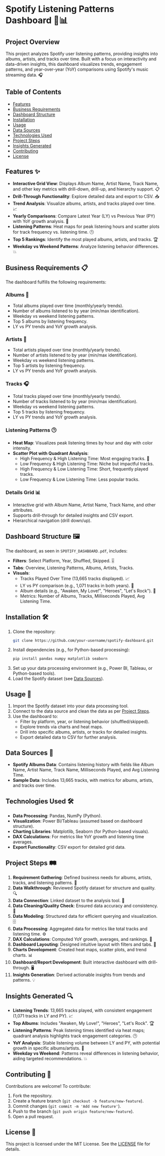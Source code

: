 # Spotify Listening Patterns Dashboard 🎵📊

## Project Overview
This project analyzes Spotify user listening patterns, providing insights into albums, artists, and tracks over time. Built with a focus on interactivity and data-driven insights, this dashboard visualizes trends, engagement patterns, and year-over-year (YoY) comparisons using Spotify's music streaming data. 🎧

## Table of Contents
- [Features](#features)
- [Business Requirements](#business-requirements)
- [Dashboard Structure](#dashboard-structure)
- [Installation](#installation)
- [Usage](#usage)
- [Data Sources](#data-sources)
- [Technologies Used](#technologies-used)
- [Project Steps](#project-steps)
- [Insights Generated](#insights-generated)
- [Contributing](#contributing)
- [License](#license)

## Features ✨
- **Interactive Grid View**: Displays Album Name, Artist Name, Track Name, and other key metrics with drill-down, drill-up, and hierarchy support. 📋
- **Drill-Through Functionality**: Explore detailed data and export to CSV. 📥
- **Trend Analysis**: Visualize albums, artists, and tracks played over time. 📈
- **Yearly Comparisons**: Compare Latest Year (LY) vs Previous Year (PY) with YoY growth analysis. 📅
- **Listening Patterns**: Heat maps for peak listening hours and scatter plots for track frequency vs. listening time. 🕒
- **Top 5 Rankings**: Identify the most played albums, artists, and tracks. 🏆
- **Weekday vs Weekend Patterns**: Analyze listening behavior differences. 💥

## Business Requirements 📋
The dashboard fulfills the following requirements:

### Albums 🎵
- Total albums played over time (monthly/yearly trends).
- Number of albums listened to by year (min/max identification).
- Weekday vs weekend listening patterns.
- Top 5 albums by listening frequency.
- LY vs PY trends and YoY growth analysis.

### Artists 🎤
- Total artists played over time (monthly/yearly trends).
- Number of artists listened to by year (min/max identification).
- Weekday vs weekend listening patterns.
- Top 5 artists by listening frequency.
- LY vs PY trends and YoY growth analysis.

### Tracks 🎧
- Total tracks played over time (monthly/yearly trends).
- Number of tracks listened to by year (min/max identification).
- Weekday vs weekend listening patterns.
- Top 5 tracks by listening frequency.
- LY vs PY trends and YoY growth analysis.

### Listening Patterns 🕒
- **Heat Map**: Visualizes peak listening times by hour and day with color intensity.
- **Scatter Plot with Quadrant Analysis**:
  - High Frequency & High Listening Time: Most engaging tracks. 🎯
  - Low Frequency & High Listening Time: Niche but impactful tracks.
  - High Frequency & Low Listening Time: Short, frequently played tracks.
  - Low Frequency & Low Listening Time: Less popular tracks.

### Details Grid 📊
- Interactive grid with Album Name, Artist Name, Track Name, and other attributes.
- Supports drill-through for detailed insights and CSV export.
- Hierarchical navigation (drill down/up).

## Dashboard Structure 🖼️
The dashboard, as seen in `SPOTIFY_DASHBOARD.pdf`, includes:
- **Filters**: Select Platform, Year, Shuffled, Skipped. 🎚️
- **Tabs**: Overview, Listening Patterns, Albums, Artists, Tracks.
- **Visuals**:
  - Tracks Played Over Time (13,665 tracks displayed). 📈
  - LY vs PY comparison (e.g., 1,071 tracks in both years). 📅
  - Album details (e.g., "Awaken, My Love!", "Heroes", "Let's Rock"). 🎵
  - Metrics: Number of Albums, Tracks, Milliseconds Played, Avg Listening Time.

## Installation 🛠️
1. Clone the repository:
   ```bash
   git clone https://github.com/your-username/spotify-dashboard.git
   ```
2. Install dependencies (e.g., for Python-based processing):
   ```bash
   pip install pandas numpy matplotlib seaborn
   ```
3. Set up your data processing environment (e.g., Power BI, Tableau, or Python-based tools).
4. Load the Spotify dataset (see [Data Sources](#data-sources)).

## Usage 🚀
1. Import the Spotify dataset into your data processing tool.
2. Connect to the data source and clean the data as per [Project Steps](#project-steps).
3. Use the dashboard to:
   - Filter by platform, year, or listening behavior (shuffled/skipped).
   - Explore trends via charts and heat maps.
   - Drill into specific albums, artists, or tracks for detailed insights.
   - Export detailed data to CSV for further analysis.

## Data Sources 📂
- **Spotify Albums Data**: Contains listening history with fields like Album Name, Artist Name, Track Name, Milliseconds Played, and Avg Listening Time.
- **Sample Data**: Includes 13,665 tracks, with metrics for albums, artists, and tracks over time.

## Technologies Used 🛠️
- **Data Processing**: Pandas, NumPy (Python).
- **Visualization**: Power BI/Tableau (assumed based on dashboard structure).
- **Charting Libraries**: Matplotlib, Seaborn (for Python-based visuals).
- **DAX Calculations**: For metrics like YoY growth and listening time averages.
- **Export Functionality**: CSV export for detailed grid data.

## Project Steps 🛤️
1. **Requirement Gathering**: Defined business needs for albums, artists, tracks, and listening patterns. 📝
2. **Data Walkthrough**: Reviewed Spotify dataset for structure and quality. 🔍
3. **Data Connection**: Linked dataset to the analysis tool. 🔗
4. **Data Cleaning/Quality Check**: Ensured data accuracy and consistency. 🧹
5. **Data Modeling**: Structured data for efficient querying and visualization. 🗄️
6. **Data Processing**: Aggregated data for metrics like total tracks and listening time. ⚙️
7. **DAX Calculations**: Computed YoY growth, averages, and rankings. 🧮
8. **Dashboard Layouting**: Designed intuitive layout with filters and tabs. 🎨
9. **Charts Development**: Created heat maps, scatter plots, and trend charts. 📊
10. **Dashboard/Report Development**: Built interactive dashboard with drill-through. 🖥️
11. **Insights Generation**: Derived actionable insights from trends and patterns. 💡

## Insights Generated 🔍
- **Listening Trends**: 13,665 tracks played, with consistent engagement (1,071 tracks in LY and PY). 📈
- **Top Albums**: Includes "Awaken, My Love!", "Heroes", "Let's Rock". 🏆
- **Listening Patterns**: Peak listening times identified via heat maps; quadrant analysis highlights track engagement categories. 🕒
- **YoY Analysis**: Stable listening volume between LY and PY, with potential growth in specific albums/artists. 📅
- **Weekday vs Weekend**: Patterns reveal differences in listening behavior, aiding targeted recommendations. 💥

## Contributing 🤝
Contributions are welcome! To contribute:
1. Fork the repository.
2. Create a feature branch (`git checkout -b feature/new-feature`).
3. Commit changes (`git commit -m 'Add new feature'`).
4. Push to the branch (`git push origin feature/new-feature`).
5. Open a pull request.

## License 📜
This project is licensed under the MIT License. See the [LICENSE](LICENSE) file for details.